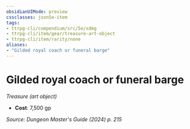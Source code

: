 ```yaml
---
obsidianUIMode: preview
cssclasses: json5e-item
tags:
- ttrpg-cli/compendium/src/5e/xdmg
- ttrpg-cli/item/gear/treasure-art-object
- ttrpg-cli/item/rarity/none
aliases: 
- "Gilded royal coach or funeral barge"
---
```

# Gilded royal coach or funeral barge
*Treasure (art object)*  

- **Cost**: 7,500 gp

*Source: Dungeon Master's Guide (2024) p. 215*